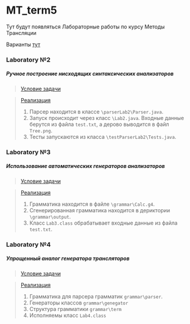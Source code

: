 # MT_term5
Тут будут появляться Лабораторные работы по курсу Методы Трансляции

Варианты [тут][1] 

### Laboratory №2
##### Ручное построение нисходящих синтаксических анализаторов

> [Условие задачи][2]

> [Реализация][21]
> 1. Парсер находится в классе `\parserLab2\Parser.java`.
> 1. Запуск происходит через класс `\Lab2.java`. Входные данные берутся из файла `test.txt`, а дерово выводится в файл `Tree.png`.
> 1. Тесты запускаются из класса `\testParserLab2\Tests.java`.


### Laboratory №3
##### Использование автоматических генераторов анализаторов

> [Условие задачи][3]

> [Реализация][31]
> 1. Грамматика находится в файле `\grammar\Calc.g4`.
> 1. Сгенерированная грамматика находится в дериктории `\grammar\output`.
> 1. Класс `Lab3.class` обрабатывает входные данные из файла `test.txt`.

### Laboratory №4
##### Упрощенный аналог генератора трансляторов

> [Условие задачи][4]

> [Реализация][41]
> 1. Грамматика для парсера грамматик `grammar\parser`.
> 2. Генераторы классов `grammar\genegator`
> 3. Структура грамматики `grammar\term`
> 4. Исполняемы класс `Lab4.class`


[1]: https://neerc.ifmo.ru/~sta/2018-2019/3-parsing/

[2]: https://neerc.ifmo.ru/~sta/2018-2019/3-parsing/02-recursive-parsing.pdf
[21]: https://github.com/atem11/MT_term5/tree/master/src/Lab2

[3]: https://neerc.ifmo.ru/~sta/2018-2019/3-parsing/03-bison-antlr.pdf
[31]: https://github.com/atem11/MT_term5/tree/master/src/Lab3

[4]: https://neerc.ifmo.ru/~sta/2018-2019/3-parsing/lab4.html
[41]: https://github.com/atem11/MT_term5/tree/master/src/Lab4